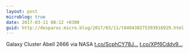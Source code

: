 ```yaml
---
layout: post
microblog: true
date: 2017-03-11 08:12 +0300
guid: http://desparoz.micro.blog/2017/03/11/t840430275393916929.html
---
```

Galaxy Cluster Abell 2666 via NASA [t.co/ScphCY78J...](https://t.co/ScphCY78JP) [t.co/XPf6Cddv9...](https://t.co/XPf6Cddv9u)
